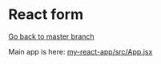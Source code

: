 # React form
  
[Go back to master branch](https://github.com/pranabdas/react-learning/tree/master)

Main app is here: [my-react-app/src/App.jsx](./my-react-app/src/App.jsx)

